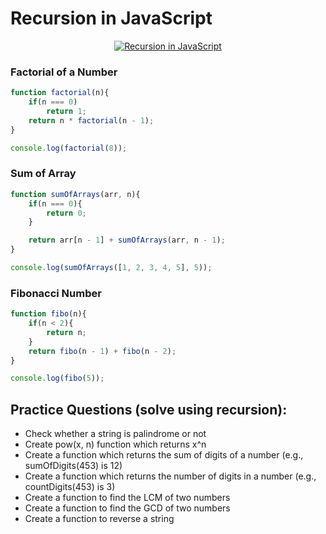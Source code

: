 # Recursion in JavaScript

<p align="center">
  <a href="https://youtu.be/5J07qXtAPb4">
  <img src="https://img.youtube.com/vi/5J07qXtAPb4/0.jpg" alt="Recursion in JavaScript" />
  </a>
</p>

### Factorial of a Number

```javascript
function factorial(n){
    if(n === 0)
        return 1;
    return n * factorial(n - 1);
}

console.log(factorial(8));
```

### Sum of Array

```javascript
function sumOfArrays(arr, n){
    if(n === 0){
        return 0;
    }

    return arr[n - 1] + sumOfArrays(arr, n - 1);
}

console.log(sumOfArrays([1, 2, 3, 4, 5], 5));
```

### Fibonacci Number

```javascript
function fibo(n){
    if(n < 2){
        return n;
    }
    return fibo(n - 1) + fibo(n - 2);
}

console.log(fibo(5));
```

## Practice Questions (solve using recursion):

- Check whether a string is palindrome or not
- Create pow(x, n) function which returns x^n
- Create a function which returns the sum of digits of a number (e.g., sumOfDigits(453) is 12)
- Create a function which returns the number of digits in a number (e.g., countDigits(453) is 3)
- Create a function to find the LCM of two numbers
- Create a function to find the GCD of two numbers
- Create a function to reverse a string
